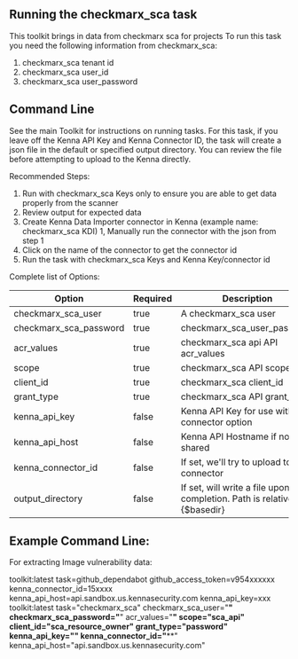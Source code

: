 ## Running the checkmarx_sca task 

This toolkit brings in data from checkmarx sca for projects 
To run this task you need the following information from checkmarx_sca: 

1. checkmarx_sca tenant id
2. checkmarx_sca user_id
3. checkmarx_sca user_password

## Command Line

See the main Toolkit for instructions on running tasks. For this task, if you leave off the Kenna API Key and Kenna Connector ID, the task will create a json file in the default or specified output directory. You can review the file before attempting to upload to the Kenna directly.

Recommended Steps: 

1. Run with checkmarx_sca Keys only to ensure you are able to get data properly from the scanner
1. Review output for expected data
1. Create Kenna Data Importer connector in Kenna (example name: checkmarx_sca KDI) 
1, Manually run the connector with the json from step 1 
1. Click on the name of the connector to get the connector id
1. Run the task with checkmarx_sca Keys and Kenna Key/connector id



Complete list of Options:

| Option | Required | Description | default |
| --- | --- | --- | --- |
| checkmarx_sca_user | true | A checkmarx_sca user | n/a |
| checkmarx_sca_password | true | checkmarx_sca_user_password |
| acr_values | true | checkmarx_sca api API acr_values | n/a |
| scope | true | checkmarx_sca API scope | n/a |
| client_id | true | checkmarx_sca client_id | n/a |
| grant_type | true | checkmarx_sca API grant_type | n/a |
| kenna_api_key | false | Kenna API Key for use with connector option | n/a |
| kenna_api_host | false | Kenna API Hostname if not US shared | api.kennasecurity.com |
| kenna_connector_id | false | If set, we'll try to upload to this connector | n/a |
| output_directory | false | If set, will write a file upon completion. Path is relative to #{$basedir} | output/checkmarx_sca |


## Example Command Line:

For extracting Image vulnerability data:

   toolkit:latest task=github_dependabot github_access_token=v954xxxxxx kenna_connector_id=15xxxx kenna_api_host=api.sandbox.us.kennasecurity.com kenna_api_key=xxx
   toolkit:latest task="checkmarx_sca" checkmarx_sca_user="****" checkmarx_sca_password="****" acr_values="****" scope="sca_api" client_id="sca_resource_owner" grant_type="password" kenna_api_key="******" kenna_connector_id="****" kenna_api_host="api.sandbox.us.kennasecurity.com"

